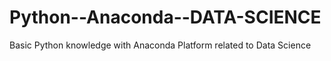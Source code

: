 # Python--Anaconda--DATA-SCIENCE
Basic Python knowledge with Anaconda Platform related to Data Science 
